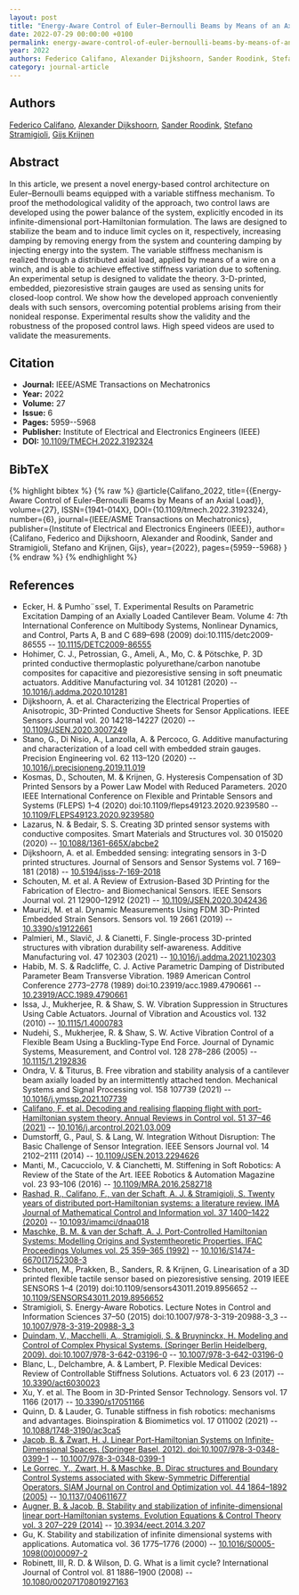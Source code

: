 ```yaml
---
layout: post
title: "Energy-Aware Control of Euler–Bernoulli Beams by Means of an Axial Load"
date: 2022-07-29 00:00:00 +0100
permalink: energy-aware-control-of-euler-bernoulli-beams-by-means-of-an-axial-load
year: 2022
authors: Federico Califano, Alexander Dijkshoorn, Sander Roodink, Stefano Stramigioli, Gijs Krijnen
category: journal-article
---
```

 
## Authors
[Federico Califano](authors/federico-califano), [Alexander Dijkshoorn](authors/alexander-dijkshoorn), [Sander Roodink](authors/sander-roodink), [Stefano Stramigioli](authors/stefano-stramigioli), [Gijs Krijnen](authors/gijs-krijnen)
 
## Abstract
In this article, we present a novel energy-based control architecture on Euler–Bernoulli beams equipped with a variable stiffness mechanism. To proof the methodological validity of the approach, two control laws are developed using the power balance of the system, explicitly encoded in its infinite-dimensional port-Hamiltonian formulation. The laws are designed to stabilize the beam and to induce limit cycles on it, respectively, increasing damping by removing energy from the system and countering damping by injecting energy into the system. The variable stiffness mechanism is realized through a distributed axial load, applied by means of a wire on a winch, and is able to achieve effective stiffness variation due to softening. An experimental setup is designed to validate the theory. 3-D-printed, embedded, piezoresistive strain gauges are used as sensing units for closed-loop control. We show how the developed approach conveniently deals with such sensors, overcoming potential problems arising from their nonideal response. Experimental results show the validity and the robustness of the proposed control laws. High speed videos are used to validate the measurements.
 
## Citation
- **Journal:** IEEE/ASME Transactions on Mechatronics
- **Year:** 2022
- **Volume:** 27
- **Issue:** 6
- **Pages:** 5959--5968
- **Publisher:** Institute of Electrical and Electronics Engineers (IEEE)
- **DOI:** [10.1109/TMECH.2022.3192324](https://doi.org/10.1109/TMECH.2022.3192324)
 
## BibTeX
{% highlight bibtex %}
{% raw %}
@article{Califano_2022,
  title={{Energy-Aware Control of Euler–Bernoulli Beams by Means of an Axial Load}},
  volume={27},
  ISSN={1941-014X},
  DOI={10.1109/tmech.2022.3192324},
  number={6},
  journal={IEEE/ASME Transactions on Mechatronics},
  publisher={Institute of Electrical and Electronics Engineers (IEEE)},
  author={Califano, Federico and Dijkshoorn, Alexander and Roodink, Sander and Stramigioli, Stefano and Krijnen, Gijs},
  year={2022},
  pages={5959--5968}
}
{% endraw %}
{% endhighlight %}
 
## References
- Ecker, H. & Pumho¨ssel, T. Experimental Results on Parametric Excitation Damping of an Axially Loaded Cantilever Beam. Volume 4: 7th International Conference on Multibody Systems, Nonlinear Dynamics, and Control, Parts A, B and C 689–698 (2009) doi:10.1115/detc2009-86555 -- [10.1115/DETC2009-86555](https://doi.org/10.1115/DETC2009-86555)
- Hohimer, C. J., Petrossian, G., Ameli, A., Mo, C. & Pötschke, P. 3D printed conductive thermoplastic polyurethane/carbon nanotube composites for capacitive and piezoresistive sensing in soft pneumatic actuators. Additive Manufacturing vol. 34 101281 (2020) -- [10.1016/j.addma.2020.101281](https://doi.org/10.1016/j.addma.2020.101281)
- Dijkshoorn, A. et al. Characterizing the Electrical Properties of Anisotropic, 3D-Printed Conductive Sheets for Sensor Applications. IEEE Sensors Journal vol. 20 14218–14227 (2020) -- [10.1109/JSEN.2020.3007249](https://doi.org/10.1109/JSEN.2020.3007249)
- Stano, G., Di Nisio, A., Lanzolla, A. & Percoco, G. Additive manufacturing and characterization of a load cell with embedded strain gauges. Precision Engineering vol. 62 113–120 (2020) -- [10.1016/j.precisioneng.2019.11.019](https://doi.org/10.1016/j.precisioneng.2019.11.019)
- Kosmas, D., Schouten, M. & Krijnen, G. Hysteresis Compensation of 3D Printed Sensors by a Power Law Model with Reduced Parameters. 2020 IEEE International Conference on Flexible and Printable Sensors and Systems (FLEPS) 1–4 (2020) doi:10.1109/fleps49123.2020.9239580 -- [10.1109/FLEPS49123.2020.9239580](https://doi.org/10.1109/FLEPS49123.2020.9239580)
- Lazarus, N. & Bedair, S. S. Creating 3D printed sensor systems with conductive composites. Smart Materials and Structures vol. 30 015020 (2020) -- [10.1088/1361-665X/abcbe2](https://doi.org/10.1088/1361-665X/abcbe2)
- Dijkshoorn, A. et al. Embedded sensing: integrating sensors in 3-D printed structures. Journal of Sensors and Sensor Systems vol. 7 169–181 (2018) -- [10.5194/jsss-7-169-2018](https://doi.org/10.5194/jsss-7-169-2018)
- Schouten, M. et al. A Review of Extrusion-Based 3D Printing for the Fabrication of Electro- and Biomechanical Sensors. IEEE Sensors Journal vol. 21 12900–12912 (2021) -- [10.1109/JSEN.2020.3042436](https://doi.org/10.1109/JSEN.2020.3042436)
- Maurizi, M. et al. Dynamic Measurements Using FDM 3D-Printed Embedded Strain Sensors. Sensors vol. 19 2661 (2019) -- [10.3390/s19122661](https://doi.org/10.3390/s19122661)
- Palmieri, M., Slavič, J. & Cianetti, F. Single-process 3D-printed structures with vibration durability self-awareness. Additive Manufacturing vol. 47 102303 (2021) -- [10.1016/j.addma.2021.102303](https://doi.org/10.1016/j.addma.2021.102303)
- Habib, M. S. & Radcliffe, C. J. Active Parametric Damping of Distributed Parameter Beam Transverse Vibration. 1989 American Control Conference 2773–2778 (1989) doi:10.23919/acc.1989.4790661 -- [10.23919/ACC.1989.4790661](https://doi.org/10.23919/ACC.1989.4790661)
- Issa, J., Mukherjee, R. & Shaw, S. W. Vibration Suppression in Structures Using Cable Actuators. Journal of Vibration and Acoustics vol. 132 (2010) -- [10.1115/1.4000783](https://doi.org/10.1115/1.4000783)
- Nudehi, S., Mukherjee, R. & Shaw, S. W. Active Vibration Control of a Flexible Beam Using a Buckling-Type End Force. Journal of Dynamic Systems, Measurement, and Control vol. 128 278–286 (2005) -- [10.1115/1.2192836](https://doi.org/10.1115/1.2192836)
- Ondra, V. & Titurus, B. Free vibration and stability analysis of a cantilever beam axially loaded by an intermittently attached tendon. Mechanical Systems and Signal Processing vol. 158 107739 (2021) -- [10.1016/j.ymssp.2021.107739](https://doi.org/10.1016/j.ymssp.2021.107739)
- [Califano, F. et al. Decoding and realising flapping flight with port-Hamiltonian system theory. Annual Reviews in Control vol. 51 37–46 (2021)](decoding-and-realising-flapping-flight-with-port-hamiltonian-system-theory) -- [10.1016/j.arcontrol.2021.03.009](https://doi.org/10.1016/j.arcontrol.2021.03.009)
- Dumstorff, G., Paul, S. & Lang, W. Integration Without Disruption: The Basic Challenge of Sensor Integration. IEEE Sensors Journal vol. 14 2102–2111 (2014) -- [10.1109/JSEN.2013.2294626](https://doi.org/10.1109/JSEN.2013.2294626)
- Manti, M., Cacucciolo, V. & Cianchetti, M. Stiffening in Soft Robotics: A Review of the State of the Art. IEEE Robotics &amp; Automation Magazine vol. 23 93–106 (2016) -- [10.1109/MRA.2016.2582718](https://doi.org/10.1109/MRA.2016.2582718)
- [Rashad, R., Califano, F., van der Schaft, A. J. & Stramigioli, S. Twenty years of distributed port-Hamiltonian systems: a literature review. IMA Journal of Mathematical Control and Information vol. 37 1400–1422 (2020)](twenty-years-of-distributed-port-hamiltonian-systems-a-literature-review) -- [10.1093/imamci/dnaa018](https://doi.org/10.1093/imamci/dnaa018)
- [Maschke, B. M. & van der Schaft, A. J. Port-Controlled Hamiltonian Systems: Modelling Origins and Systemtheoretic Properties. IFAC Proceedings Volumes vol. 25 359–365 (1992)](port-controlled-hamiltonian-systems-modelling-origins-and-systemtheoretic-properties-92) -- [10.1016/S1474-6670(17)52308-3](https://doi.org/10.1016/S1474-6670(17)52308-3)
- Schouten, M., Prakken, B., Sanders, R. & Krijnen, G. Linearisation of a 3D printed flexible tactile sensor based on piezoresistive sensing. 2019 IEEE SENSORS 1–4 (2019) doi:10.1109/sensors43011.2019.8956652 -- [10.1109/SENSORS43011.2019.8956652](https://doi.org/10.1109/SENSORS43011.2019.8956652)
- Stramigioli, S. Energy-Aware Robotics. Lecture Notes in Control and Information Sciences 37–50 (2015) doi:10.1007/978-3-319-20988-3_3 -- [10.1007/978-3-319-20988-3_3](https://doi.org/10.1007/978-3-319-20988-3_3)
- [Duindam, V., Macchelli, A., Stramigioli, S. & Bruyninckx, H. Modeling and Control of Complex Physical Systems. (Springer Berlin Heidelberg, 2009). doi:10.1007/978-3-642-03196-0](modeling-and-control-of-complex-physical-systems) -- [10.1007/978-3-642-03196-0](https://doi.org/10.1007/978-3-642-03196-0)
- Blanc, L., Delchambre, A. & Lambert, P. Flexible Medical Devices: Review of Controllable Stiffness Solutions. Actuators vol. 6 23 (2017) -- [10.3390/act6030023](https://doi.org/10.3390/act6030023)
- Xu, Y. et al. The Boom in 3D-Printed Sensor Technology. Sensors vol. 17 1166 (2017) -- [10.3390/s17051166](https://doi.org/10.3390/s17051166)
- Quinn, D. & Lauder, G. Tunable stiffness in fish robotics: mechanisms and advantages. Bioinspiration &amp; Biomimetics vol. 17 011002 (2021) -- [10.1088/1748-3190/ac3ca5](https://doi.org/10.1088/1748-3190/ac3ca5)
- [Jacob, B. & Zwart, H. J. Linear Port-Hamiltonian Systems on Infinite-Dimensional Spaces. (Springer Basel, 2012). doi:10.1007/978-3-0348-0399-1](linear-port-hamiltonian-systems-on-infinite-dimensional-spaces) -- [10.1007/978-3-0348-0399-1](https://doi.org/10.1007/978-3-0348-0399-1)
- [Le Gorrec, Y., Zwart, H. & Maschke, B. Dirac structures and Boundary Control Systems associated with Skew-Symmetric Differential Operators. SIAM Journal on Control and Optimization vol. 44 1864–1892 (2005)](dirac-structures-and-boundary-control-systems-associated-with-skew-symmetric-differential-operators) -- [10.1137/040611677](https://doi.org/10.1137/040611677)
- [Augner, B. & Jacob, B. Stability and stabilization of infinite-dimensional linear port-Hamiltonian systems. Evolution Equations &amp; Control Theory vol. 3 207–229 (2014)](stability-and-stabilization-of-infinite-dimensional-linear-port-hamiltonian-systems) -- [10.3934/eect.2014.3.207](https://doi.org/10.3934/eect.2014.3.207)
- Gu, K. Stability and stabilization of infinite dimensional systems with applications. Automatica vol. 36 1775–1776 (2000) -- [10.1016/S0005-1098(00)00097-2](https://doi.org/10.1016/S0005-1098(00)00097-2)
- Robinett, III, R. D. & Wilson, D. G. What is a limit cycle? International Journal of Control vol. 81 1886–1900 (2008) -- [10.1080/00207170801927163](https://doi.org/10.1080/00207170801927163)

